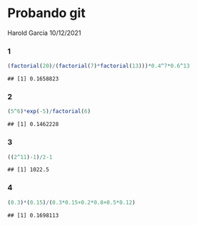 Probando git
================
Harold Garcia
10/12/2021

### 1

``` r
(factorial(20)/(factorial(7)*factorial(13)))*0.4^7*0.6^13
```

    ## [1] 0.1658823

### 2

``` r
(5^6)*exp(-5)/factorial(6)
```

    ## [1] 0.1462228

### 3

``` r
((2^11)-1)/2-1
```

    ## [1] 1022.5

### 4

``` r
(0.3)*(0.15)/(0.3*0.15+0.2*0.8+0.5*0.12)
```

    ## [1] 0.1698113
